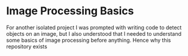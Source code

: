# Image Processing Basics
For another isolated project I was prompted with writing code to detect objects on an image, but I also understood that I needed to understand some basics of image processing before anything. Hence why this repository exists
